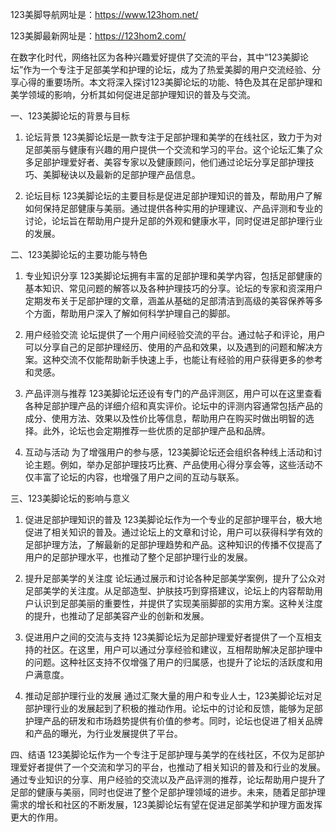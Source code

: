 
123美脚导航网址是：https://www.123hom.net/

123美脚最新网址是：https://123hom2.com/

在数字化时代，网络社区为各种兴趣爱好提供了交流的平台，其中“123美脚论坛”作为一个专注于足部美学和护理的论坛，成为了热爱美脚的用户交流经验、分享心得的重要场所。本文将深入探讨123美脚论坛的功能、特色及其在足部护理和美学领域的影响，分析其如何促进足部护理知识的普及与交流。

一、123美脚论坛的背景与目标
1. 论坛背景
123美脚论坛是一款专注于足部护理和美学的在线社区，致力于为对足部美丽与健康有兴趣的用户提供一个交流和学习的平台。这个论坛汇集了众多足部护理爱好者、美容专家以及健康顾问，他们通过论坛分享足部护理技巧、美脚秘诀以及最新的足部护理产品信息。

2. 论坛目标
123美脚论坛的主要目标是促进足部护理知识的普及，帮助用户了解如何保持足部健康与美丽。通过提供各种实用的护理建议、产品评测和专业的讨论，论坛旨在帮助用户提升足部的外观和健康水平，同时促进足部护理行业的发展。

二、123美脚论坛的主要功能与特色
1. 专业知识分享
123美脚论坛拥有丰富的足部护理和美学内容，包括足部健康的基本知识、常见问题的解答以及各种护理技巧的分享。论坛的专家和资深用户定期发布关于足部护理的文章，涵盖从基础的足部清洁到高级的美容保养等多个方面，帮助用户深入了解如何科学护理自己的脚部。

2. 用户经验交流
论坛提供了一个用户间经验交流的平台。通过帖子和评论，用户可以分享自己的足部护理经历、使用的产品和效果，以及遇到的问题和解决方案。这种交流不仅能帮助新手快速上手，也能让有经验的用户获得更多的参考和灵感。

3. 产品评测与推荐
123美脚论坛还设有专门的产品评测区，用户可以在这里查看各种足部护理产品的详细介绍和真实评价。论坛中的评测内容通常包括产品的成分、使用方法、效果以及性价比等信息，帮助用户在购买时做出明智的选择。此外，论坛也会定期推荐一些优质的足部护理产品和品牌。

4. 互动与活动
为了增强用户的参与感，123美脚论坛还会组织各种线上活动和讨论主题。例如，举办足部护理技巧比赛、产品使用心得分享会等，这些活动不仅丰富了论坛的内容，也增强了用户之间的互动与联系。

三、123美脚论坛的影响与意义
1. 促进足部护理知识的普及
123美脚论坛作为一个专业的足部护理平台，极大地促进了相关知识的普及。通过论坛上的文章和讨论，用户可以获得科学有效的足部护理方法，了解最新的足部护理趋势和产品。这种知识的传播不仅提高了用户的足部护理水平，也推动了整个足部护理行业的发展。

2. 提升足部美学的关注度
论坛通过展示和讨论各种足部美学案例，提升了公众对足部美学的关注度。从足部造型、护肤技巧到穿搭建议，论坛上的内容帮助用户认识到足部美丽的重要性，并提供了实现美丽脚部的实用方案。这种关注度的提升，也推动了足部美容产业的创新和发展。

3. 促进用户之间的交流与支持
123美脚论坛为足部护理爱好者提供了一个互相支持的社区。在这里，用户可以通过分享经验和建议，互相帮助解决足部护理中的问题。这种社区支持不仅增强了用户的归属感，也提升了论坛的活跃度和用户满意度。

4. 推动足部护理行业的发展
通过汇聚大量的用户和专业人士，123美脚论坛对足部护理行业的发展起到了积极的推动作用。论坛中的讨论和反馈，能够为足部护理产品的研发和市场趋势提供有价值的参考。同时，论坛也促进了相关品牌和产品的曝光，为行业发展提供了平台。

四、结语
123美脚论坛作为一个专注于足部护理与美学的在线社区，不仅为足部护理爱好者提供了一个交流和学习的平台，也推动了相关知识的普及和行业的发展。通过专业知识的分享、用户经验的交流以及产品评测的推荐，论坛帮助用户提升了足部的健康与美丽，同时也促进了整个足部护理领域的进步。未来，随着足部护理需求的增长和社区的不断发展，123美脚论坛有望在促进足部美学和护理方面发挥更大的作用。
